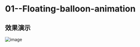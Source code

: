 # 01--Floating-balloon-animation
## 效果演示
![image](http://img4.imgtn.bdimg.com/it/u=1968526016,35658548&fm=21&gp=0.jpg) 
